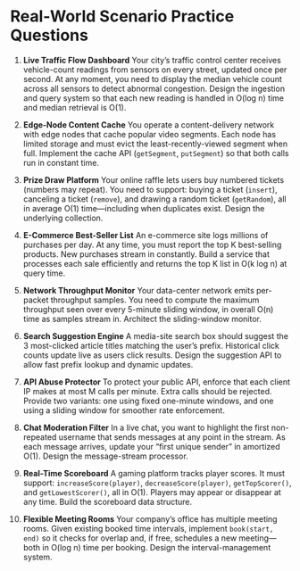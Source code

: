 # Real-World Scenario Practice Questions

1. **Live Traffic Flow Dashboard**
   Your city’s traffic control center receives vehicle-count readings from sensors on every street, updated once per second. At any moment, you need to display the median vehicle count across all sensors to detect abnormal congestion. Design the ingestion and query system so that each new reading is handled in O(log n) time and median retrieval is O(1).

2. **Edge-Node Content Cache**
   You operate a content-delivery network with edge nodes that cache popular video segments. Each node has limited storage and must evict the least-recently-viewed segment when full. Implement the cache API (`getSegment`, `putSegment`) so that both calls run in constant time.

3. **Prize Draw Platform**
   Your online raffle lets users buy numbered tickets (numbers may repeat). You need to support: buying a ticket (`insert`), canceling a ticket (`remove`), and drawing a random ticket (`getRandom`), all in average O(1) time—including when duplicates exist. Design the underlying collection.

4. **E-Commerce Best-Seller List**
   An e-commerce site logs millions of purchases per day. At any time, you must report the top K best-selling products. New purchases stream in constantly. Build a service that processes each sale efficiently and returns the top K list in O(k log n) at query time.

5. **Network Throughput Monitor**
   Your data-center network emits per-packet throughput samples. You need to compute the maximum throughput seen over every 5-minute sliding window, in overall O(n) time as samples stream in. Architect the sliding-window monitor.

6. **Search Suggestion Engine**
   A media-site search box should suggest the 3 most-clicked article titles matching the user’s prefix. Historical click counts update live as users click results. Design the suggestion API to allow fast prefix lookup and dynamic updates.

7. **API Abuse Protector**
   To protect your public API, enforce that each client IP makes at most M calls per minute. Extra calls should be rejected. Provide two variants: one using fixed one-minute windows, and one using a sliding window for smoother rate enforcement.

8. **Chat Moderation Filter**
   In a live chat, you want to highlight the first non-repeated username that sends messages at any point in the stream. As each message arrives, update your “first unique sender” in amortized O(1). Design the message-stream processor.

9. **Real-Time Scoreboard**
   A gaming platform tracks player scores. It must support: `increaseScore(player)`, `decreaseScore(player)`, `getTopScorer()`, and `getLowestScorer()`, all in O(1). Players may appear or disappear at any time. Build the scoreboard data structure.

10. **Flexible Meeting Rooms**
    Your company’s office has multiple meeting rooms. Given existing booked time intervals, implement `book(start, end)` so it checks for overlap and, if free, schedules a new meeting—both in O(log n) time per booking. Design the interval-management system.
